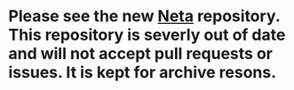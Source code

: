# Please see the new [Neta](https://github.com/jamen/neta) repository.  This repository is severly out of date and will not accept pull requests or issues.  It is kept for archive resons.
